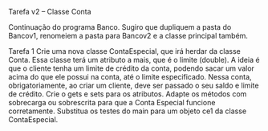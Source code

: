 Tarefa v2 – Classe Conta

Continuação do programa Banco. Sugiro que dupliquem a pasta do Bancov1,
renomeiem a pasta para Bancov2 e a classe principal também.

Tarefa 1
Crie uma nova classe ContaEspecial, que irá herdar da classe Conta.
Essa classe terá um atributo a mais, que é o limite (double).
A ideia é que o cliente tenha um limite de crédito da conta, podendo sacar um
valor acima do que ele possui na conta, até o limite especificado.
Nessa conta, obrigatoriamente, ao criar um cliente, deve ser passado o seu
saldo e limite de crédito.
Crie o gets e sets para os atributos.
Adapte os métodos com sobrecarga ou sobrescrita para que a Conta Especial
funcione corretamente.
Substitua os testes do main para um objeto ce1 da classe ContaEspecial.
